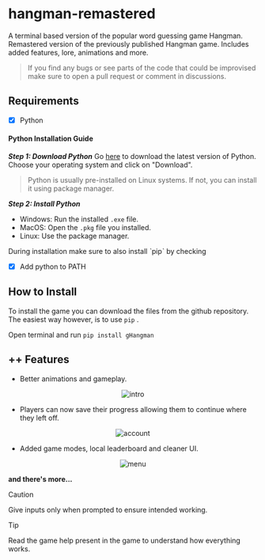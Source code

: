 # hangman-remastered

A terminal based version of the popular word guessing game Hangman. Remastered version of the previously published Hangman game. Includes added features, lore, animations and more.

> If you find any bugs or see parts of the code that could be improvised make sure to open a pull request or comment in discussions.

## Requirements

- [X] Python
#### Python Installation Guide  
___Step 1: Download Python___
Go [here](https://www.python.org/downloads/) to download the latest version of Python. Choose your operating system and click on "Download".  
> Python is usually pre-installed on Linux systems. If not, you can install it using package manager.

___Step 2: Install Python___
- Windows: Run the installed `.exe` file.
- MacOS: Open the `.pkg` file you installed.
- Linux: Use the package manager.

During installation make sure to also install ˋpipˋ by checking
- [X] Add python to PATH

## How to Install

To install the game you can download the files from the github repository. The easiest way however, is to use `pip` .

Open terminal and run `pip install gHangman`

## ++ Features

- Better animations and gameplay.
<p align=center>
  <img alt='intro' src="https://github.com/user-attachments/assets/9991c4ba-cb51-42bf-8610-1965c706c70b">
</p>

- Players can now save their progress allowing them to continue where they left off.
<p align=center>
  <img alt='account' src="https://github.com/user-attachments/assets/a96e9969-11e3-47c2-8cf0-7a005bf3922f">
</p>

- Added game modes, local leaderboard and cleaner UI.
<p align=center>
  <img alt='menu' src="https://github.com/user-attachments/assets/472e814a-3ab6-45bf-8a03-f25854a03a48">
</p>

**and there's more...**

> [!CAUTION]
> Give inputs only when prompted to ensure intended working.

> [!TIP]
> Read the game help present in the game to understand how everything works.
